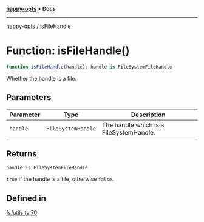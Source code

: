 [**happy-opfs**](../README.md) • **Docs**

***

[happy-opfs](../README.md) / isFileHandle

# Function: isFileHandle()

```ts
function isFileHandle(handle): handle is FileSystemFileHandle
```

Whether the handle is a file.

## Parameters

| Parameter | Type | Description |
| ------ | ------ | ------ |
| `handle` | `FileSystemHandle` | The handle which is a FileSystemHandle. |

## Returns

`handle is FileSystemFileHandle`

`true` if the handle is a file, otherwise `false`.

## Defined in

[fs/utils.ts:70](https://github.com/JiangJie/happy-opfs/blob/7bfec3b71684ddcf0fe3092672c66c9664776bcc/src/fs/utils.ts#L70)
